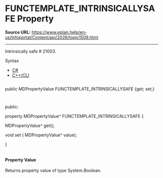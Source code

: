 # FUNCTEMPLATE_INTRINSICALLYSAFE Property

**Source URL:** https://www.eplan.help/en-us/Infoportal/Content/api/2026/topic1509.html

---

Intrinsically safe # 21003.

Syntax

- [C#](#i-syntax-CS)
- [C++/CLI](#i-syntax-CPP2005)

```
```
public MDPropertyValue FUNCTEMPLATE_INTRINSICALLYSAFE {get; set;}
```
```

```
```
public:

property MDPropertyValue^ FUNCTEMPLATE_INTRINSICALLYSAFE {

   MDPropertyValue^ get();

   void set (    MDPropertyValue^ value);

}
```
```

#### Property Value

Returns property value of type System.Boolean.
